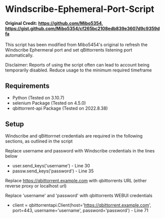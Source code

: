 # Windscribe-Ephemeral-Port-Script

#### Original Credit: https://github.com/Mibo5354, https://gist.github.com/Mibo5354/cf265bc2108edb839e3607d9c9359dfa

This script has been modified from Mibo5454's original to refresh the Windscribe Ephermeral port and set qBittorrents
listening port automatically.

Disclaimer: Reports of using the script often can lead to account being temporarily disabled. Reduce usage to the minimum required timeframe

## Requirements

* Python (Tested on 3.10.7)
* selenium Package (Tested on 4.5.0)
* qbittorrent-api Package (Tested on 2022.8.38)

## Setup

Windscribe and qBittorrnet credentials are required in the following sections, as outlined in the script

Replace username and password with Windscribe credentials in the lines below
* user.send_keys('username') - Line 30
* passw.send_keys('password') - Line 35


Replace https://qbittorrent.example.com with qbittorrents URL (either reverse proxy or localhost url)

Replace 'username' and 'password' with qbittorrents WEBUI credentials
* client = qbittorrentapi.Client(host='https://qbittorrent.example.com', port=443, username='username', password='password') - Line 71
